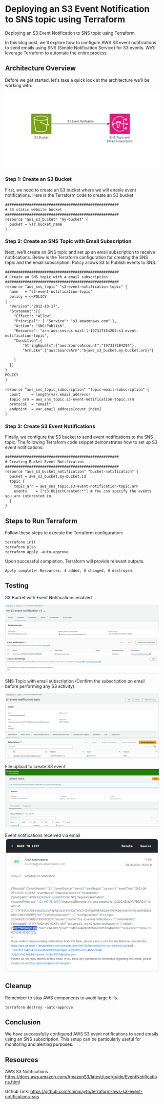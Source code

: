 # Deploying an S3 Event Notification to SNS topic using Terraform
Deploying an S3 Event Notification to SNS topic using Terraform

In this blog post, we'll explore how to configure AWS S3 event notifications to send emails using SNS (Simple Notification Service) for S3 events. We'll leverage Terraform to automate the entire process.

## Architecture Overview
Before we get started, let's take a quick look at the architecture we'll be working with:

![alt text](/images/diagram.png)

### Step 1: Create an S3 Bucket
First, we need to create an S3 bucket where we will enable event notifications. Here is the Terraform code to create an S3 bucket:
```hcl
####################################################
# S3 static website bucket
####################################################
resource "aws_s3_bucket" "my-bucket" {
  bucket = var.bucket_name
}
```
### Step 2: Create an SNS Topic with Email Subscription
Next, we'll create an SNS topic and set up an email subscription to receive notifications. Below is the Terraform configuration for creating the SNS topic and the email subscription. Policy allows S3 to Publish events to SNS.

```hcl
####################################################
# Create an SNS topic with a email subscription
####################################################
resource "aws_sns_topic" "s3-event-notification-topic" {
  name   = "s3-event-notification-topic"
  policy = <<POLICY
{
  "Version":"2012-10-17",
  "Statement":[{
    "Effect": "Allow",
    "Principal": { "Service": "s3.amazonaws.com" },
    "Action": "SNS:Publish",
    "Resource": "arn:aws:sns:us-east-1:197317184204:s3-event-notification-topic",
    "Condition":{
        "StringEquals":{"aws:SourceAccount":"197317184204"},
        "ArnLike":{"aws:SourceArn":"${aws_s3_bucket.my-bucket.arn}"}

    }
  }]
}
POLICY
}

resource "aws_sns_topic_subscription" "topic-email-subscription" {
  count     = length(var.email_address)
  topic_arn = aws_sns_topic.s3-event-notification-topic.arn
  protocol  = "email"
  endpoint  = var.email_address[count.index]
}
```
### Step 3: Create S3 Event Notifications
Finally, we configure the S3 bucket to send event notifications to the SNS topic. The following Terraform code snippet demonstrates how to set up S3 event notifications:
```hcl
####################################################
# Creating Bucket Event Notification 
####################################################
resource "aws_s3_bucket_notification" "bucket-notification" {
  bucket = aws_s3_bucket.my-bucket.id
  topic {
    topic_arn = aws_sns_topic.s3-event-notification-topic.arn
    events    = ["s3:ObjectCreated:*"] # You can specify the events you are interested in
  }
}
```
## Steps to Run Terraform
Follow these steps to execute the Terraform configuration:
```hcl
terraform init
terraform plan 
terraform apply -auto-approve
```

Upon successful completion, Terraform will provide relevant outputs.
```hcl
Apply complete! Resources: 4 added, 0 changed, 0 destroyed.
```

## Testing
S3 Bucket with Event Notifications enabled 

![alt text](/images/s3bucket.png)
![alt text](/images/s3bucketnotification.png)

SNS Topic with email subscription (Confirm the subscription on email before performing any S3 activity)

![alt text](/images/sns.png)

File upload to create S3 event
![alt text](/images/fileupload.png)

Event notifications received via email
![alt text](/images/emailnotif.png)


## Cleanup
Remember to stop AWS components to avoid large bills.
```hcl
terraform destroy -auto-approve
```

## Conclusion
We have successfully configured AWS S3 event notifications to send emails using an SNS subscription. This setup can be particularly useful for monitoring and alerting purposes. 

## Resources
AWS S3 Notifications https://docs.aws.amazon.com/AmazonS3/latest/userguide/EventNotifications.html

Github Link: https://github.com/chinmayto/terraform-aws-s3-event-notifications-sns

